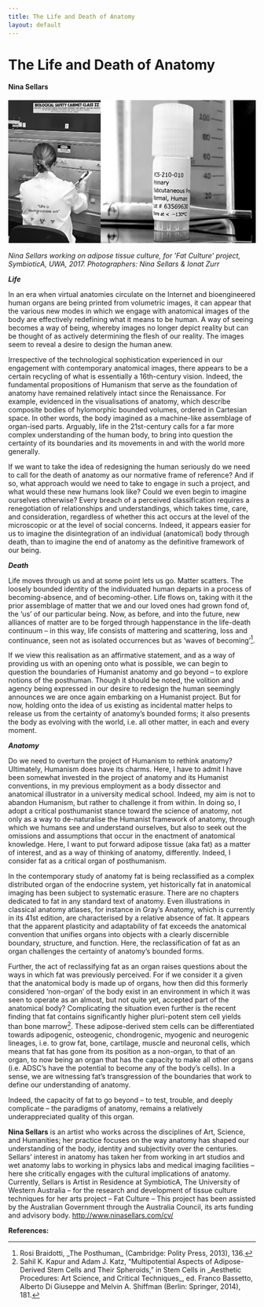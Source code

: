 ```yaml
---
title: The Life and Death of Anatomy
layout: default
---
```


# The Life and Death of Anatomy

#### Nina Sellars

![Image](Images/25_LifeDeathAnatomy.jpg)

_Nina Sellars working on adipose tissue culture, for 'Fat Culture' project, SymbioticA, UWA, 2017.
Photographers: Nina Sellars & Ionat Zurr_


**_Life_**

In an era when virtual anatomies circulate on the Internet and bioengineered human organs are being printed from volumetric images, it can appear that the various new modes in which we engage with anatomical images of the body are effectively redefining what it means to be human. A way of seeing becomes a way of being, whereby images no longer depict reality but can be thought of as actively determining the flesh of our reality. The images seem to reveal a desire to design the human anew. 

Irrespective of the technological sophistication experienced in our engagement with contemporary anatomical images, there appears to be a certain recycling of what is essentially a 16th-century vision. Indeed, the fundamental propositions of Humanism that serve as the foundation of anatomy have remained relatively intact since the Renaissance.  For example, evidenced in the visualisations of anatomy, which describe composite bodies of hylomorphic bounded volumes, ordered in Cartesian space. In other words, the body imagined as a machine-like assemblage of organ-ised parts. Arguably, life in the 21st-century calls for a far more complex understanding of the human body, to bring into question the certainty of its boundaries and its movements in and with the world more generally.

If we want to take the idea of redesigning the human seriously do we need to call for the death of anatomy as our normative frame of reference? And if so, what approach would we need to take to engage in such a project, and what would these new humans look like? Could we even begin to imagine ourselves otherwise? Every breach of a perceived classification requires a renegotiation of relationships and understandings, which takes time, care, and consideration, regardless of whether this act occurs at the level of the microscopic or at the level of social concerns. Indeed, it appears easier for us to imagine the disintegration of an individual (anatomical) body through death, than to imagine the end of anatomy as the definitive framework of our being. 

**_Death_**

Life moves through us and at some point lets us go. Matter scatters. The loosely bounded identity of the individuated human departs in a process of becoming-absence, and of becoming-other. Life flows on, taking with it the prior assemblage of matter that we and our loved ones had grown fond of, the ‘us’ of our particular being. Now, as before, and into the future, new alliances of matter are to be forged through happenstance in the life-death continuum – in this way, life consists of mattering and scattering, loss and continuance, seen not as isolated occurrences but as ‘waves of becoming’[<sup>1</sup>](#fn1)<a id="fnref1"></a>. 

If we view this realisation as an affirmative statement, and as a way of providing us with an opening onto what is possible, we can begin to question the boundaries of Humanist anatomy and go beyond – to explore notions of the posthuman. Though it should be noted, the volition and agency being expressed in our desire to redesign the human seemingly announces we are once again embarking on a Humanist project. But for now, holding onto the idea of us existing as incidental matter helps to release us from the certainty of anatomy’s bounded forms; it also presents the body as evolving with the world, i.e. all other matter, in each and every moment. 

**_Anatomy_**

Do we need to overturn the project of Humanism to rethink anatomy? Ultimately, Humanism does have its charms. Here, I have to admit I have been somewhat invested in the project of anatomy and its Humanist conventions, in my previous employment as a body dissector and anatomical illustrator in a university medical school. Indeed, my aim is not to abandon Humanism, but rather to challenge it from within. In doing so, I adopt a critical posthumanist stance toward the science of anatomy, not only as a way to de-naturalise the Humanist framework of anatomy, through which we humans see and understand ourselves, but also to seek out the omissions and assumptions that occur in the enactment of anatomical knowledge. Here, I want to put forward adipose tissue (aka fat) as a matter of interest, and as a way of thinking of anatomy, differently. Indeed, I consider fat as a critical organ of posthumanism.  

In the contemporary study of anatomy fat is being reclassified as a complex distributed organ of the endocrine system, yet historically fat in anatomical imaging has been subject to systematic erasure. There are no chapters dedicated to fat in any standard text of anatomy. Even illustrations in classical anatomy atlases, for instance in Gray’s Anatomy, which is currently in its 41st edition, are characterised by a relative absence of fat. It appears that the apparent plasticity and adaptability of fat exceeds the anatomical convention that unifies organs into objects with a clearly discernible boundary, structure, and function. Here, the reclassification of fat as an organ challenges the certainty of anatomy’s bounded forms. 

Further, the act of reclassifying fat as an organ raises questions about the ways in which fat was previously perceived. For if we consider it a given that the anatomical body is made up of organs, how then did this formerly considered ‘non-organ’ of the body exist in an environment in which it was seen to operate as an almost, but not quite yet, accepted part of the anatomical body? Complicating the situation even further is the recent finding that fat contains significantly higher pluri-potent stem cell yields than bone marrow[<sup>2</sup>](#fn2)<a id="fnref2"></a>. These adipose-derived stem cells can be differentiated towards adipogenic, osteogenic, chondrogenic, myogenic and neurogenic lineages, i.e. to grow fat, bone, cartilage, muscle and neuronal cells, which means that fat has gone from its position as a non-organ, to that of an organ, to now being an organ that has the capacity to make all other organs (i.e. ADSC’s have the potential to become any of the body’s cells). In a sense, we are witnessing fat’s transgression of the boundaries that work to define our understanding of anatomy.

Indeed, the capacity of fat to go beyond – to test, trouble, and deeply complicate – the paradigms of anatomy, remains a relatively underappreciated quality of this organ.  

**Nina Sellars** is an artist who works across the disciplines of Art, Science, and Humanities; her practice focuses on the way anatomy has shaped our understanding of the body, identity and subjectivity over the centuries. Sellars’ interest in anatomy has taken her from working in art studios and wet anatomy labs to working in physics labs and medical imaging facilities – here she critically engages with the cultural implications of anatomy. Currently, Sellars is Artist in Residence at SymbioticA, The University of Western Australia – for the research and development of tissue culture techniques for her arts project – Fat Culture – This project has been assisted by the Australian Government through the Australia Council, its arts funding and advisory body. http://www.ninasellars.com/cv/


**References:**

<hr>
<ol>
<li id="fn1">Rosi Braidotti, _The Posthuman_ (Cambridge: Polity Press, 2013), 136.<a href="#fnref1">↩</a>
</li>
<li id="fn2">Sahil K. Kapur and Adam J. Katz, “Multipotential Aspects of Adipose-Derived Stem Cells and Their Spheroids,” in Stem Cells in _Aesthetic Procedures: Art Science, and Critical Techniques_, ed. Franco Bassetto, Alberto Di Giuseppe and Melvin A. Shiffman (Berlin: Springer, 2014), 181.<a href="#fnref1">↩</a>
</li>
